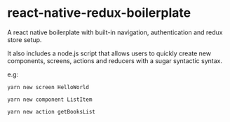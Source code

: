 # react-native-redux-boilerplate
A react native boilerplate with built-in navigation, authentication and redux store setup.

It also includes a node.js script that allows users to quickly create new components, screens, actions and reducers with a sugar syntactic syntax.

e.g: 

`yarn new screen HelloWorld`

`yarn new component ListItem`

`yarn new action getBooksList`
